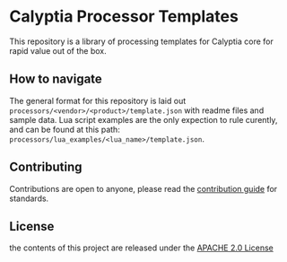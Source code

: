 # Calyptia Processor Templates
This repository is a library of processing templates for Calyptia core for rapid value out of the box. 

## How to navigate
The general format for this repository is laid out `processors/<vendor>/<product>/template.json` with readme files and sample data. Lua script examples are the only expection to rule curently, and can be found at this path: `processors/lua_examples/<lua_name>/template.json`.


## Contributing
Contributions are open to anyone, please read the [contribution guide](https://github.com/chronosphereio/processing-templates/blob/main/CONTRIBUTING.md) for standards.

## License
the contents of this project are released under the [APACHE 2.0 License](https://github.com/chronosphereio/processing-templates/blob/main/LICENSE)
